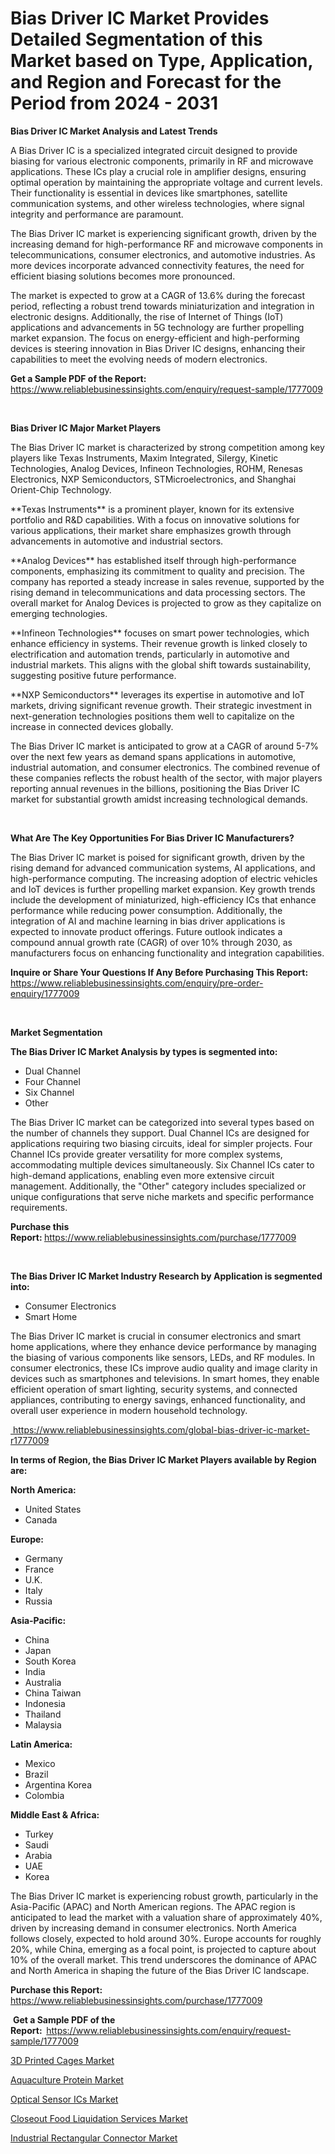 <p><h1>Bias Driver IC Market Provides Detailed Segmentation of this Market based on Type, Application, and Region and Forecast for the Period from 2024 - 2031</h1></p><p><strong>Bias Driver IC Market Analysis and Latest Trends</strong></p>
<p><p>A Bias Driver IC is a specialized integrated circuit designed to provide biasing for various electronic components, primarily in RF and microwave applications. These ICs play a crucial role in amplifier designs, ensuring optimal operation by maintaining the appropriate voltage and current levels. Their functionality is essential in devices like smartphones, satellite communication systems, and other wireless technologies, where signal integrity and performance are paramount.</p><p>The Bias Driver IC market is experiencing significant growth, driven by the increasing demand for high-performance RF and microwave components in telecommunications, consumer electronics, and automotive industries. As more devices incorporate advanced connectivity features, the need for efficient biasing solutions becomes more pronounced. </p><p>The market is expected to grow at a CAGR of 13.6% during the forecast period, reflecting a robust trend towards miniaturization and integration in electronic designs. Additionally, the rise of Internet of Things (IoT) applications and advancements in 5G technology are further propelling market expansion. The focus on energy-efficient and high-performing devices is steering innovation in Bias Driver IC designs, enhancing their capabilities to meet the evolving needs of modern electronics.</p></p>
<p><strong>Get a Sample PDF of the Report:&nbsp;</strong> <a href="https://www.reliablebusinessinsights.com/enquiry/request-sample/1777009?utm_campaign=112&utm_medium=2&utm_source=Github&utm_content=ia&utm_term=13102024&utm_id=bias-driver-ic">https://www.reliablebusinessinsights.com/enquiry/request-sample/1777009</a></p>
<p>&nbsp;</p>
<p><strong>Bias Driver IC Major Market Players</strong></p>
<p><p>The Bias Driver IC market is characterized by strong competition among key players like Texas Instruments, Maxim Integrated, Silergy, Kinetic Technologies, Analog Devices, Infineon Technologies, ROHM, Renesas Electronics, NXP Semiconductors, STMicroelectronics, and Shanghai Orient-Chip Technology. </p><p>**Texas Instruments** is a prominent player, known for its extensive portfolio and R&D capabilities. With a focus on innovative solutions for various applications, their market share emphasizes growth through advancements in automotive and industrial sectors.</p><p>**Analog Devices** has established itself through high-performance components, emphasizing its commitment to quality and precision. The company has reported a steady increase in sales revenue, supported by the rising demand in telecommunications and data processing sectors. The overall market for Analog Devices is projected to grow as they capitalize on emerging technologies.</p><p>**Infineon Technologies** focuses on smart power technologies, which enhance efficiency in systems. Their revenue growth is linked closely to electrification and automation trends, particularly in automotive and industrial markets. This aligns with the global shift towards sustainability, suggesting positive future performance.</p><p>**NXP Semiconductors** leverages its expertise in automotive and IoT markets, driving significant revenue growth. Their strategic investment in next-generation technologies positions them well to capitalize on the increase in connected devices globally.</p><p>The Bias Driver IC market is anticipated to grow at a CAGR of around 5-7% over the next few years as demand spans applications in automotive, industrial automation, and consumer electronics. The combined revenue of these companies reflects the robust health of the sector, with major players reporting annual revenues in the billions, positioning the Bias Driver IC market for substantial growth amidst increasing technological demands.</p></p>
<p>&nbsp;</p>
<p><strong>What Are The Key Opportunities For Bias Driver IC Manufacturers?</strong></p>
<p><p>The Bias Driver IC market is poised for significant growth, driven by the rising demand for advanced communication systems, AI applications, and high-performance computing. The increasing adoption of electric vehicles and IoT devices is further propelling market expansion. Key growth trends include the development of miniaturized, high-efficiency ICs that enhance performance while reducing power consumption. Additionally, the integration of AI and machine learning in bias driver applications is expected to innovate product offerings. Future outlook indicates a compound annual growth rate (CAGR) of over 10% through 2030, as manufacturers focus on enhancing functionality and integration capabilities.</p></p>
<p><strong>Inquire or Share Your Questions If Any Before Purchasing This Report:</strong> <a href="https://www.reliablebusinessinsights.com/enquiry/pre-order-enquiry/1777009?utm_campaign=112&utm_medium=2&utm_source=Github&utm_content=ia&utm_term=13102024&utm_id=bias-driver-ic">https://www.reliablebusinessinsights.com/enquiry/pre-order-enquiry/1777009</a></p>
<p>&nbsp;</p>
<p><strong>Market Segmentation</strong></p>
<p><strong>The Bias Driver IC Market Analysis by types is segmented into:</strong></p>
<p><ul><li>Dual Channel</li><li>Four Channel</li><li>Six Channel</li><li>Other</li></ul></p>
<p><p>The Bias Driver IC market can be categorized into several types based on the number of channels they support. Dual Channel ICs are designed for applications requiring two biasing circuits, ideal for simpler projects. Four Channel ICs provide greater versatility for more complex systems, accommodating multiple devices simultaneously. Six Channel ICs cater to high-demand applications, enabling even more extensive circuit management. Additionally, the "Other" category includes specialized or unique configurations that serve niche markets and specific performance requirements.</p></p>
<p><strong>Purchase this Report:&nbsp;</strong><a href="https://www.reliablebusinessinsights.com/purchase/1777009?utm_campaign=112&utm_medium=2&utm_source=Github&utm_content=ia&utm_term=13102024&utm_id=bias-driver-ic">https://www.reliablebusinessinsights.com/purchase/1777009</a></p>
<p>&nbsp;</p>
<p><strong>The Bias Driver IC Market Industry Research by Application is segmented into:</strong></p>
<p><ul><li>Consumer Electronics</li><li>Smart Home</li></ul></p>
<p><p>The Bias Driver IC market is crucial in consumer electronics and smart home applications, where they enhance device performance by managing the biasing of various components like sensors, LEDs, and RF modules. In consumer electronics, these ICs improve audio quality and image clarity in devices such as smartphones and televisions. In smart homes, they enable efficient operation of smart lighting, security systems, and connected appliances, contributing to energy savings, enhanced functionality, and overall user experience in modern household technology.</p></p>
<p><a href="https://www.reliablebusinessinsights.com/global-bias-driver-ic-market-r1777009?utm_campaign=112&utm_medium=2&utm_source=Github&utm_content=ia&utm_term=13102024&utm_id=bias-driver-ic">&nbsp;https://www.reliablebusinessinsights.com/global-bias-driver-ic-market-r1777009</a></p>
<p><strong>In terms of Region, the Bias Driver IC Market Players available by Region are:</strong></p>
<p>
    <p> <strong> North America: </strong>
        <ul>
            <li>United States</li>
            <li>Canada</li>
        </ul>
        </p> 
    <p> <strong> Europe: </strong>
        <ul>
            <li>Germany</li>
            <li>France</li>
            <li>U.K.</li>
            <li>Italy</li>
            <li>Russia</li>
        </ul>
        </p> 
    <p> <strong> Asia-Pacific: </strong>
        <ul>
            <li>China</li>
            <li>Japan</li>
            <li>South Korea</li>
            <li>India</li>
            <li>Australia</li>
            <li>China Taiwan</li>
            <li>Indonesia</li>
            <li>Thailand</li>
            <li>Malaysia</li>
        </ul>
        </p> 
    <p> <strong> Latin America: </strong>
        <ul>
            <li>Mexico</li>
            <li>Brazil</li>
            <li>Argentina Korea</li>
            <li>Colombia</li>
        </ul>
        </p> 
    <p> <strong> Middle East & Africa: </strong>
        <ul>
            <li>Turkey</li>
            <li>Saudi</li>
            <li>Arabia</li>
            <li>UAE</li>
            <li>Korea</li>
        </ul>
    </p>
    </p>
<p><p>The Bias Driver IC market is experiencing robust growth, particularly in the Asia-Pacific (APAC) and North American regions. The APAC region is anticipated to lead the market with a valuation share of approximately 40%, driven by increasing demand in consumer electronics. North America follows closely, expected to hold around 30%. Europe accounts for roughly 20%, while China, emerging as a focal point, is projected to capture about 10% of the overall market. This trend underscores the dominance of APAC and North America in shaping the future of the Bias Driver IC landscape.</p></p>
<p><strong>Purchase this Report: </strong><a href="https://www.reliablebusinessinsights.com/purchase/1777009?utm_campaign=112&utm_medium=2&utm_source=Github&utm_content=ia&utm_term=13102024&utm_id=bias-driver-ic">https://www.reliablebusinessinsights.com/purchase/1777009</a></p>
<p>&nbsp;<strong>Get a Sample PDF of the Report:&nbsp;&nbsp;</strong><a href="https://www.reliablebusinessinsights.com/enquiry/request-sample/1777009?utm_campaign=112&utm_medium=2&utm_source=Github&utm_content=ia&utm_term=13102024&utm_id=bias-driver-ic">https://www.reliablebusinessinsights.com/enquiry/request-sample/1777009</a></p>
<p><strong></strong></p>
<p><p><a href="https://github.com/inouyeaowaugh3/Market-Research-Report-List-1/blob/main/3d-printed-cages-market.md?utm_campaign=112&utm_medium=2&utm_source=Github&utm_content=ia&utm_term=13102024&utm_id=bias-driver-ic">3D Printed Cages Market</a></p><p><a href="https://www.linkedin.com/pulse/global-aquaculture-protein-market-focus-product-type-crapsmolluskscrustaceansmackerelsea-de8we?utm_campaign=112&utm_medium=2&utm_source=Github&utm_content=ia&utm_term=13102024&utm_id=bias-driver-ic">Aquaculture Protein Market</a></p><p><a href="https://github.com/c0mxahyman/Market-Research-Report-List-1/blob/main/optical-sensor-ics-market.md?utm_campaign=112&utm_medium=2&utm_source=Github&utm_content=ia&utm_term=13102024&utm_id=bias-driver-ic">Optical Sensor ICs Market</a></p><p><a href="https://www.linkedin.com/pulse/closeout-food-liquidation-services-market-size-growth-wnavc?utm_campaign=112&utm_medium=2&utm_source=Github&utm_content=ia&utm_term=13102024&utm_id=bias-driver-ic">Closeout Food Liquidation Services Market</a></p><p><a href="https://issuu.com/reportprime-2/docs/industrial-rectangular-connector-ma_e6430bd6cf7a83?utm_campaign=112&utm_medium=2&utm_source=Github&utm_content=ia&utm_term=13102024&utm_id=bias-driver-ic">Industrial Rectangular Connector Market</a></p></p>